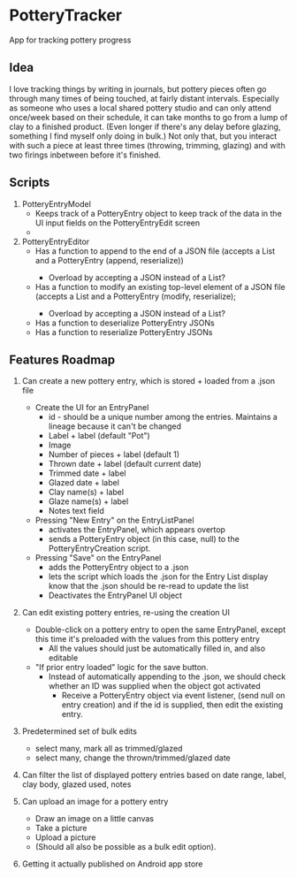 # PotteryTracker
App for tracking pottery progress



## Idea
I love tracking things by writing in journals, but pottery pieces often go through many times of being touched, at fairly distant intervals.
Especially as someone who uses a local shared pottery studio and can only attend once/week based on their schedule, it can
    take months to go from a lump of clay to a finished product.
(Even longer if there's any delay before glazing, something I find myself only doing in bulk.)
Not only that, but you interact with such a piece at least three times (throwing, trimming, glazing)
    and with two firings inbetween before it's finished.


## Scripts

1. PotteryEntryModel
   - Keeps track of a PotteryEntry object to keep track of the data in the UI input fields on the PotteryEntryEdit screen
   - 
2. PotteryEntryEditor
   - Has a function to append to the end of a JSON file (accepts a List<PotteryEntry> and a PotteryEntry (append, reserialize))
     - Overload by accepting a JSON instead of a List<PotteryEntry>?
   - Has a function to modify an existing top-level element of a JSON file (accepts a List<PotteryEntry> and a PotteryEntry (modify, reserialize);
     - Overload by accepting a JSON instead of a List<PotteryEntry>?
   - Has a function to deserialize PotteryEntry JSONs
   - Has a function to reserialize PotteryEntry JSONs

## Features Roadmap
1. Can create a new pottery entry, which is stored + loaded from a .json file
   - Create the UI for an EntryPanel
     - id - should be a unique number among the entries. Maintains a lineage because it can't be changed
     - Label + label (default "Pot")
     - Image
     - Number of pieces + label (default 1)
     - Thrown date + label (default current date)
     - Trimmed date + label
     - Glazed date + label
     - Clay name(s) + label
     - Glaze name(s) + label
     - Notes text field
   - Pressing "New Entry" on the EntryListPanel
     - activates the EntryPanel, which appears overtop
     - sends a PotteryEntry object (in this case, null) to the PotteryEntryCreation script.
   - Pressing "Save" on the EntryPanel
     - adds the PotteryEntry object to a .json
     - lets the script which loads the .json for the Entry List display know that the .json should be re-read to update the list
     - Deactivates the EntryPanel UI object
  
2. Can edit existing pottery entries, re-using the creation UI
   - Double-click on a pottery entry to open the same EntryPanel, except this time it's preloaded with the values from this pottery entry
     - All the values should just be automatically filled in, and also editable
   - "If prior entry loaded" logic for the save button.
     - Instead of automatically appending to the .json, we should check whether an ID was supplied when the object got activated
       - Receive a PotteryEntry object via event listener, (send null on entry creation) and if the id is supplied, then edit the existing entry.
  
3. Predetermined set of bulk edits
   - select many, mark all as trimmed/glazed
   - select many, change the thrown/trimmed/glazed date
4. Can filter the list of displayed pottery entries based on date range, label, clay body, glazed used, notes
5. Can upload an image for a pottery entry
   - Draw an image on a little canvas
   - Take a picture
   - Upload a picture
   - (Should all also be possible as a bulk edit option).
100.   Getting it actually published on Android app store